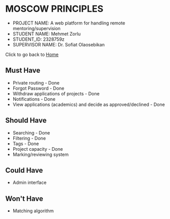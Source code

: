# MOSCOW PRINCIPLES

* PROJECT NAME: A web platform for handling remote mentoring/supervision
* STUDENT NAME: Mehmet Zorlu
* STUDENT_ID: 2328759z
* SUPERVISOR NAME: Dr. Sofiat Olaosebikan 

Click to go back to [Home](https://github.com/MehmetZorlu07/remote-mentoring)

## Must Have

  * Private routing - Done
  * Forgot Password -  Done
  * Withdraw applications of projects - Done
  * Notifications - Done
  * View applications (academics) and decide as approved/declined - Done
  
## Should Have

  * Searching - Done
  * Filtering - Done
  * Tags - Done
  * Project capacity - Done
  * Marking/reviewing system
  
## Could Have 

  * Admin interface
  
## Won't Have

  * Matching algorithm
